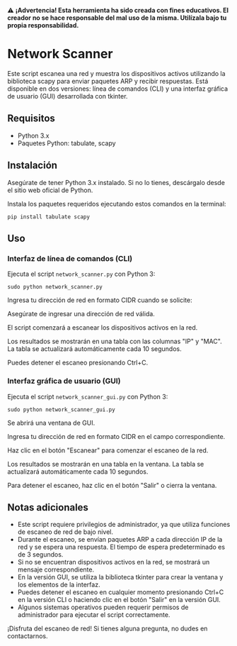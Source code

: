 ⚠️ **¡Advertencia! Esta herramienta ha sido creada con fines educativos. El creador no se hace responsable del mal uso de la misma. Utilízala bajo tu propia responsabilidad.**

# Network Scanner

Este script escanea una red y muestra los dispositivos activos utilizando la biblioteca scapy para enviar paquetes ARP y recibir respuestas. Está disponible en dos versiones: línea de comandos (CLI) y una interfaz gráfica de usuario (GUI) desarrollada con tkinter.

## Requisitos
- Python 3.x
- Paquetes Python: tabulate, scapy

## Instalación
Asegúrate de tener Python 3.x instalado. Si no lo tienes, descárgalo desde el sitio web oficial de Python.

Instala los paquetes requeridos ejecutando estos comandos en la terminal:


`pip install tabulate scapy`


## Uso

### Interfaz de línea de comandos (CLI)
Ejecuta el script `network_scanner.py` con Python 3:

`sudo python network_scanner.py`


Ingresa tu dirección de red en formato CIDR cuando se solicite:

Asegúrate de ingresar una dirección de red válida.


El script comenzará a escanear los dispositivos activos en la red.

Los resultados se mostrarán en una tabla con las columnas "IP" y "MAC". La tabla se actualizará automáticamente cada 10 segundos.

Puedes detener el escaneo presionando Ctrl+C.

### Interfaz gráfica de usuario (GUI)
Ejecuta el script `network_scanner_gui.py` con Python 3:

`sudo python network_scanner_gui.py`

Se abrirá una ventana de GUI.

Ingresa tu dirección de red en formato CIDR en el campo correspondiente.

Haz clic en el botón "Escanear" para comenzar el escaneo de la red.

Los resultados se mostrarán en una tabla en la ventana. La tabla se actualizará automáticamente cada 10 segundos.

Para detener el escaneo, haz clic en el botón "Salir" o cierra la ventana.

## Notas adicionales
- Este script requiere privilegios de administrador, ya que utiliza funciones de escaneo de red de bajo nivel.
- Durante el escaneo, se envían paquetes ARP a cada dirección IP de la red y se espera una respuesta. El tiempo de espera predeterminado es de 3 segundos.
- Si no se encuentran dispositivos activos en la red, se mostrará un mensaje correspondiente.
- En la versión GUI, se utiliza la biblioteca tkinter para crear la ventana y los elementos de la interfaz.
- Puedes detener el escaneo en cualquier momento presionando Ctrl+C en la versión CLI o haciendo clic en el botón "Salir" en la versión GUI.
- Algunos sistemas operativos pueden requerir permisos de administrador para ejecutar el script correctamente.

¡Disfruta del escaneo de red! Si tienes alguna pregunta, no dudes en contactarnos.

